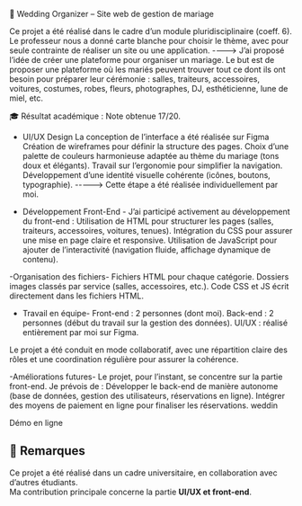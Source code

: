 🌸 Wedding Organizer – Site web de gestion de mariage

Ce projet a été réalisé dans le cadre d’un module pluridisciplinaire (coeff. 6).
Le professeur nous a donné carte blanche pour choisir le thème, avec pour seule contrainte de réaliser un site ou une application.
---->  J’ai proposé l’idée de créer une plateforme pour organiser un mariage.
Le but est de proposer une plateforme où les mariés peuvent trouver tout ce dont ils ont besoin pour préparer leur cérémonie : salles, traiteurs, accessoires, voitures, costumes, robes, fleurs, photographes, DJ, esthéticienne, lune de miel, etc.  
 
🎓 Résultat académique : Note obtenue 17/20.

- UI/UX Design
La conception de l’interface a été réalisée sur Figma 
Création de wireframes pour définir la structure des pages.
Choix d’une palette de couleurs harmonieuse adaptée au thème du mariage (tons doux et élégants).
Travail sur l’ergonomie pour simplifier la navigation.
Développement d’une identité visuelle cohérente (icônes, boutons, typographie).
-----> Cette étape a été réalisée individuellement par moi.



- Développement Front-End -
J’ai participé activement au développement du front-end :
Utilisation de HTML pour structurer les pages (salles, traiteurs, accessoires, voitures, tenues).
Intégration du CSS pour assurer une mise en page claire et responsive.
Utilisation de JavaScript pour ajouter de l’interactivité (navigation fluide, affichage dynamique de contenu).


-Organisation des fichiers-
Fichiers HTML pour chaque catégorie.
Dossiers images classés par service (salles, accessoires, etc.).
Code CSS et JS écrit directement dans les fichiers HTML.

- Travail en équipe-
Front-end : 2 personnes (dont moi).
Back-end : 2 personnes (début du travail sur la gestion des données).
UI/UX : réalisé entièrement par moi sur Figma.

Le projet a été conduit en mode collaboratif, avec une répartition claire des rôles et une coordination régulière pour assurer la cohérence.


-Améliorations futures-
Le projet, pour l’instant, se concentre sur la partie front-end. Je prévois de :
Développer le back-end de manière autonome (base de données, gestion des utilisateurs, réservations en ligne).
Intégrer des moyens de paiement en ligne pour finaliser les réservations.
weddin

 Démo en ligne
  


## 📌 Remarques
Ce projet a été réalisé dans un cadre universitaire, en collaboration avec d’autres étudiants.  
Ma contribution principale concerne la partie **UI/UX et front-end**. 
